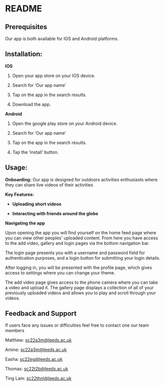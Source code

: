 # README

## Prerequisites

Our app is both available for IOS and Android platforms.

## Installation:

**IOS**

1. Open your app store on your IOS device.

2. Search for ‘Our app name’

3. Tap on the app in the search results.

4. Download the app.


**Android**

1. Open the google play store on your Android device.

2. Search for ‘Our app name’

3. Tap on the app in the search results.

4. Tap the ‘install’ button.


## Usage:

**Onboarding:** Our app is designed for outdoors activities enthusiasts where they can share live videos of their activities

**Key Features:**

- **Uploading short videos**

- **Interacting with friends around the globe**

**Navigating the app**

Upon opening the app you will find yourself on the home feed page where you can view other peoples' uploaded content. From here you have access to the add video, gallery and login pages via the bottom navigation bar.

The login page presents you with a username and password field for authentication purposes, and a login button for submitting your login details.

After logging in, you will be presented with the profile page, which gives access to settings where you can change your theme.

The add video page gives access to the phone camera where you can take a video and upload it. The gallery page displays a collection of all of your previously uploaded videos and allows you to play and scroll through your videos.

## Feedback and Support

If users face any issues or difficulties feel free to contact one our team members

Matthew: sc22a3m@leeds.ac.uk

Amine: sc22a3m@leeds.ac.uk

Easha: sc22eg@leeds.ac.uk

Thomas: sc22t2b@leeds.ac.uk

Ting Lam: sc22thnl@leeds.ac.uk